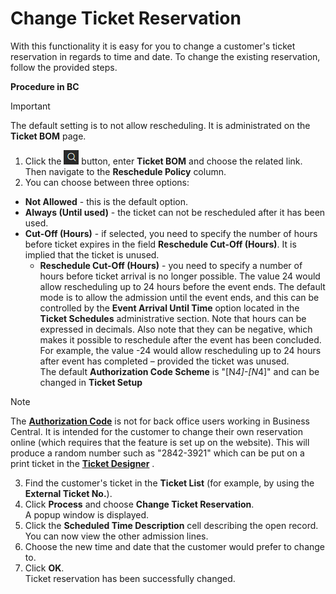 # Change Ticket Reservation

With this functionality it is easy for you to change a customer's ticket reservation in regards to time and date. To change the existing reservation, follow the provided steps.

 
**Procedure in BC**

>[!IMPORTANT]
>The default setting is to not allow rescheduling. It is administrated on the **Ticket BOM** page.

1. Click the ![Lightbulb that opens the Tell Me feature](../../../images/Icons/Lightbulb_icon.png "Tell Me what you want to do") button, enter **Ticket BOM** and choose the related link. Then navigate to the **Reschedule Policy** column.  
2. You can choose between three options:

- **Not Allowed** - this is the default option.
- **Always (Until used)** - the ticket can not be rescheduled after it has been used.
- **Cut-Off (Hours)** - if selected, you need to specify the number of hours before ticket expires in the field **Reschedule Cut-Off (Hours)**. It is implied that the ticket is unused.  
    - **Reschedule Cut-Off (Hours)** - you need to specify a number of hours before ticket arrival is no longer possible. The value 24 would allow rescheduling up to 24 hours before the event ends. The default mode is to allow the admission until the event ends, and this can be controlled by the **Event Arrival Until Time** option located in the **Ticket Schedules** administrative section. Note that hours can be expressed in decimals. Also note that they can be negative, which makes it possible to reschedule after the event has been concluded. For example, the value -24 would allow rescheduling up to 24 hours after event has completed – provided the ticket was unused.  
The default **Authorization Code Scheme** is "[N*4]-[N*4]" and can be changed in **Ticket Setup**  

>[!NOTE]
> The [**Authorization Code**](../explanation/AuthorizationCode.md) is not for back office users working in Business Central. It is intended for the customer to change their own reservation online (which requires that the feature is set up on the website). This will produce a random number such as "2842-3921" which can be put on a print ticket in the [**Ticket Designer**](../tutorial/TicketDesigner.md) .  
 

3. Find the customer's ticket in the **Ticket List** (for example, by using the **External Ticket No.**).  
4. Click **Process** and choose **Change Ticket Reservation**.  
   A popup window is displayed. 
5. Click the **Scheduled Time Description** cell describing the open record.  
   You can now view the other admission lines.  
6. Choose the new time and date that the customer would prefer to change to.
7. Click **OK**.     
   Ticket reservation has been successfully changed.
